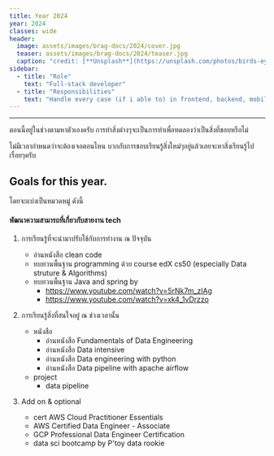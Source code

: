 ```yaml
---
title: Year 2024
year: 2024
classes: wide
header:
  image: assets/images/brag-docs/2024/cover.jpg
  teaser: assets/images/brag-docs/2024/teaser.jpg
  caption: "credit: [**Unsplash**](https://unsplash.com/photos/birds-eye-view-of-sea-waves-4wFqHZ1ONnM)"
sidebar:
  - title: "Role"
    text: "Full-stack developer"
  - title: "Responsibilities"
    text: "Handle every case (if i able to) in frontend, backend, mobile"
---
```

<hr>

ตอนนี้อยู่ในช่วงตามหาตัวเองครับ การทำสิ่งต่างๆจะเป็นการทำเพื่อทดลองว่าเป็นสิ่งที่ชอบหรือไม่

ไม่มีเวลากำหนดว่าจะต้องเจอตอนไหน บวกกับการชอบเรียนรู้สิ่งใหม่ๆอยู่แล้วเลยจะหาสิ่งเรียนรู้ไปเรื่อยๆครับ

## Goals for this year.

โดยจะแบ่งเป็นหมวดหมู่ ดังนี้

#### พัฒนาความสามารถที่เกี่ยวกับสายงาน tech
1. การเรียนรู้ที่จะนำมาปรับใช้กับการทำงาน ณ ปัจจุบัน
    - อ่านหนังสือ clean code
    - ทบทวนพื้นฐาน programming ด้วย course edX cs50 (especially Data struture & Algorithms)
    - ทบทวนพื้นฐาน Java and spring by 
      - https://www.youtube.com/watch?v=5rNk7m_zlAg
      - https://www.youtube.com/watch?v=xk4_1vDrzzo

2. การเรียนรู้สิ่งที่สนใจอยู่ ณ ช่วงเวลานั้น
    - หนังสือ
        - อ่านหนังสือ Fundamentals of Data Engineering
        - อ่านหนังสือ Data intensive
        - อ่านหนังสือ Data engineering with python
        - อ่านหนังสือ Data pipeline with apache airflow
    - project
        - data pipeline

3. Add on & optional
   - cert AWS Cloud Practitioner Essentials
   - AWS Certified Data Engineer - Associate
   - GCP Professional Data Engineer Certification
   - data sci bootcamp by P'toy data rookie